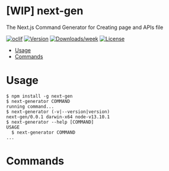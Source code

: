 [WIP] next-gen
==============

The Next.js Command Generator for Creating page and APIs file

[![oclif](https://img.shields.io/badge/cli-oclif-brightgreen.svg)](https://oclif.io)
[![Version](https://img.shields.io/npm/v/next-generator.svg)](https://npmjs.org/package/next-generator)
[![Downloads/week](https://img.shields.io/npm/dw/next-generator.svg)](https://npmjs.org/package/next-generator)
[![License](https://img.shields.io/npm/l/next-generator.svg)](https://github.com/irhamputra/next-generator/blob/master/package.json)

<!-- toc -->
* [Usage](#usage)
* [Commands](#commands)
<!-- tocstop -->
# Usage
<!-- usage -->
```sh-session
$ npm install -g next-gen
$ next-generator COMMAND
running command...
$ next-generator (-v|--version|version)
next-gen/0.0.1 darwin-x64 node-v13.10.1
$ next-generator --help [COMMAND]
USAGE
  $ next-generator COMMAND
...
```
<!-- usagestop -->
# Commands
<!-- commands -->

<!-- commandsstop -->
